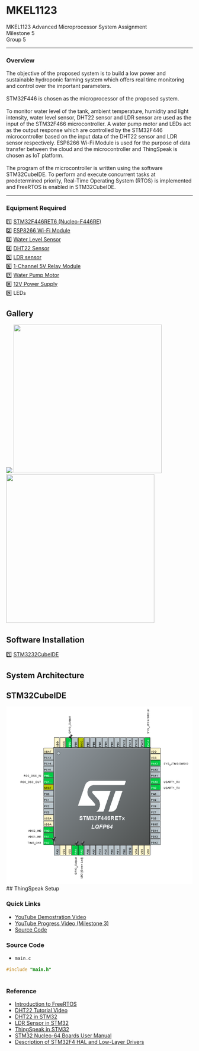 # MKEL1123
MKEL1123 Advanced Microprocessor System Assignment 
<br>
Milestone 5
<br>
Group 5

---
### **Overview**
The objective of the proposed system is to build a low power and sustainable hydroponic farming system which offers real time monitoring and control over the important parameters. <br> <br>
STM32F446 is chosen as the microprocessor of the proposed system.  <br> <br>
To monitor water level of the tank, ambient temperature, humidity and light intensity, water level sensor, DHT22 sensor and LDR sensor are used as the input of the STM32F466 microcontroller. A water pump motor and LEDs act as the output response which are controlled by the STM32F446 microcontroller based on the input data of the DHT22 sensor and LDR sensor respectively. ESP8266 Wi-Fi Module is used for the purpose of data transfer between the cloud and the microcontroller and ThingSpeak is chosen as IoT platform. <br> <br>
The program of the microcontroller is written using the software STM32CubeIDE. To perform and execute concurrent tasks at predetermined priority, Real-Time Operating System (RTOS) is implemented and FreeRTOS is enabled in STM32CubeIDE. 

---
### **Equipment Required**
:one: [STM32F446RET6 (Nucleo-F446RE)](https://www.digikey.my/en/products/detail/stmicroelectronics/NUCLEO-F446RE/5347712?utm_adgroup=Products&utm_source=google&utm_medium=cpc&utm_campaign=Smart%20Shopping_DK%2B%20Supplier_Suntsu&utm_term=&productid=5347712&gclid=CjwKCAjwwo-WBhAMEiwAV4dybf9QIqFgZyiYbgBGT-ySye7BC3D3rw205yHemeCn94EpIbqXlbZRKhoCvn4QAvD_BwE) <br>
:two: [ESP8266 Wi-Fi Module](https://shopee.com.my/ESP-01S-ESP8266-serial-WIFI-Wireless-Transceiver-Modele--ESP-01-Updated-version--i.110910897.6806457597?gclid=CjwKCAjwwo-WBhAMEiwAV4dybflMBCLRnwpX7L79gzdY8zQ8k9z_JAhwN3UGM_yNL-7oyDT5Mdr15BoCj7AQAvD_BwE) <br>
:three: [Water Level Sensor](https://shopee.com.my/Water-Liquid-Level-Sensor-Module-for-Arduino-i.23949362.856353446?sp_atk=4f7069ff-60fb-4140-b833-573b99ddaedb&xptdk=4f7069ff-60fb-4140-b833-573b99ddaedb) <br>
:four: [DHT22 Sensor](https://shopee.com.my/DHT11-DHT22-DHT-11-22-High-Accuracy-Temperature-and-Humidity-Moisture-Sensor-3.3V-5V-Module-FREE-CABLE-for-Arduino-i.33091591.572008040?sp_atk=f6591cbd-21f8-475f-b1c6-903565792b8c&xptdk=f6591cbd-21f8-475f-b1c6-903565792b8c) <br>
:five: [LDR sensor](https://shopee.com.my/Photo-Resistor-LDR-Light-Sensor-Module-(-Light-Dependent-Resistor-)-i.33287405.463948703?sp_atk=97c9e823-7b1f-4cc3-af84-5fbd4eb704dd&xptdk=97c9e823-7b1f-4cc3-af84-5fbd4eb704dd) <br>
:six: [1-Channel 5V Relay Module](https://shopee.com.my/5V-12V-1-2-4-8-Ways-Channels-Opto-isolator-Isolated-Optocoupler-Trigger-Switch-Relay-Module-AC-240V-DC-30V-for-Arduino-i.33091591.468240805?sp_atk=6fe489ef-0f62-4fc3-929d-ab59c5aa2d3a&xptdk=6fe489ef-0f62-4fc3-929d-ab59c5aa2d3a) <br>
:seven: [Water Pump Motor](https://shopee.com.my/product/238148246/5641804433?smtt=0.28541998-1654091074.3) <br>
:eight: [12V Power Supply](https://shopee.com.my/product/238148246/5641804433?smtt=0.28541998-1654091074.3) <br>
:nine: LEDs <br>

## **Gallery**
<img src="https://github.com/meitung/MKEL1123/blob/main/milestone5/Photos/prototype.png">
<img src="https://github.com/meitung/MKEL1123/blob/main/milestone5/Photos/Nucleo-STM32F446RE.png" height="400px" width="400px" >
<img src="https://github.com/meitung/MKEL1123/blob/main/milestone5/Photos/components.png" height="400px" width="400px" >

## **Software Installation**
:one: [STM3232CubeIDE](https://www.st.com/en/development-tools/stm32cubeide.html)


## System Architecture

## STM32CubeIDE
<img src="https://github.com/meitung/MKEL1123/blob/main/milestone5/Photos/STM32F446%20pinout%20view.png">
## ThingSpeak Setup

### **Quick Links**
- [YouTube Demostration Video](https://youtu.be/L6ZIIia__Tc)
- [YouTube Progress Video (Milestone 3)](https://youtu.be/ZYLQebmYB-s)
- [Source Code](https://github.com/meitung/MKEL1123/tree/main/milestone5/testingThingspeak/Core)

### Source Code
* `main.c`
```C
#include "main.h"



```
### Reference
- [Introduction to FreeRTOS](https://controllerstech.com/introduction-to-free-rtos-in-stm32/)
- [DHT22 Tutorial Video](https://www.youtube.com/watch?v=zuvvzTh4d4E&ab_channel=NizarMohideen-MicroPeta)
- [DHT22 in STM32](https://www.micropeta.com/video48)
- [LDR Sensor in STM32](https://deepbluembedded.com/stm32-light-sensor-ldr-interfacing-ambient-light-sensor-project/)
- [ThingSpeak in STM32](https://controllerstech.com/data-logger-using-stm32-and-esp8266)
- [STM32 Nucleo-64 Boards User Manual](https://drive.google.com/file/d/1GAqdJ5bWztGX7JlX7BPyD6pmOoSrM1mf/view?usp=sharing)
- [Description of STM32F4 HAL and Low-Layer Drivers](https://drive.google.com/file/d/1y4wEi0xtDwZTLbO_yoIVwKH5LEFnJ6sZ/view?usp=sharing)
